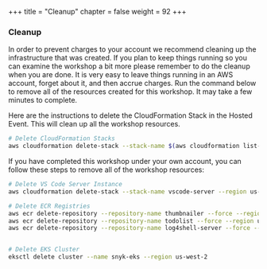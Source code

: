 +++
title = "Cleanup"
chapter = false
weight = 92
+++

### Cleanup 
In order to prevent charges to your account we recommend cleaning up the infrastructure that was created. If you plan to keep things running so you can examine the workshop a bit more please remember to do the cleanup when you are done. It is very easy to leave things running in an AWS account, forget about it, and then accrue charges. Run the command below to remove all of the resources created for this workshop. It may take a few minutes to complete.

Here are the instructions to delete the CloudFormation Stack in the Hosted Event. This will clean up all the workshop resources.

```bash
# Delete CloudFormation Stacks
aws cloudformation delete-stack --stack-name $(aws cloudformation list-stacks --stack-status-filter CREATE_COMPLETE UPDATE_COMPLETE --query "StackSummaries[0].StackName" --output text)
```
If you have completed this workshop under your own account, you can follow these steps to remove all of the workshop resources:

```bash
# Delete VS Code Server Instance
aws cloudformation delete-stack --stack-name vscode-server --region us-west-2

# Delete ECR Registries
aws ecr delete-repository --repository-name thumbnailer --force --region us-west-2 && \
aws ecr delete-repository --repository-name todolist --force --region us-west-2 && \
aws ecr delete-repository --repository-name log4shell-server --force --region us-west-2


# Delete EKS Cluster
eksctl delete cluster --name snyk-eks --region us-west-2
```
